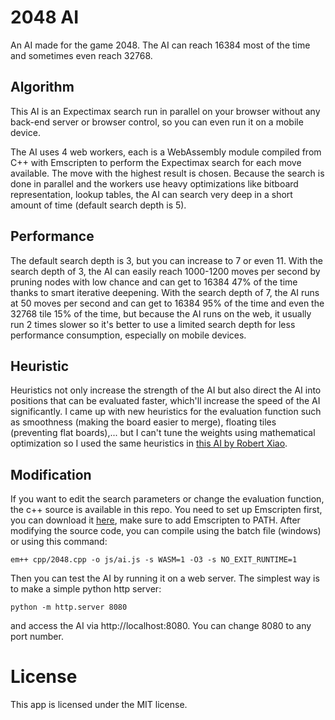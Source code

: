# 2048 AI
 An AI made for the game 2048.
 The AI can reach 16384 most of the time and sometimes even reach 32768.

## Algorithm
 This AI is an Expectimax search run in parallel on your browser without any back-end server or browser control, so you can even run it on a mobile device.

 The AI uses 4 web workers, each is a WebAssembly module compiled from C++ with Emscripten to perform the Expectimax search for each move available. The move with the highest result is chosen.
 Because the search is done in parallel and the workers use heavy optimizations like bitboard representation, lookup tables, the AI can search very deep in a short amount of time (default search depth is 5).

## Performance
 The default search depth is 3, but you can increase to 7 or even 11. With the search depth of 3, the AI can easily reach 1000-1200 moves per second by pruning nodes with low chance and can get to 16384 47% of the time thanks to smart iterative deepening. With the search depth of 7, the AI runs at 50 moves per second and can get to 16384 95% of the time and even the 32768 tile 15% of the time, but because the AI runs on the web, it usually run 2 times slower so it's better to use a limited search depth for less performance consumption, especially on mobile devices.

## Heuristic
 Heuristics not only increase the strength of the AI but also direct the AI into positions that can be evaluated faster, which'll increase the speed of the AI significantly. I came up with new heuristics for the evaluation function such as smoothness (making the board easier to merge), floating tiles (preventing flat boards),... but I can't tune the weights using mathematical optimization so I used the same heuristics in [this AI by Robert Xiao](https://github.com/nneonneo/2048-ai).

## Modification
 If you want to edit the search parameters or change the evaluation function, the c++ source is available in this repo. You need to set up Emscripten first, you can download it [here](https://emscripten.org/docs/getting_started/downloads.html), make sure to add Emscripten to PATH. After modifying the source code, you can compile using the batch file (windows) or using this command:
```
em++ cpp/2048.cpp -o js/ai.js -s WASM=1 -O3 -s NO_EXIT_RUNTIME=1
```
 Then you can test the AI by running it on a web server. The simplest way is to make a simple python http server:
```
python -m http.server 8080
```
 and access the AI via http://localhost:8080. You can change 8080 to any port number.

# License
 This app is licensed under the MIT license.
